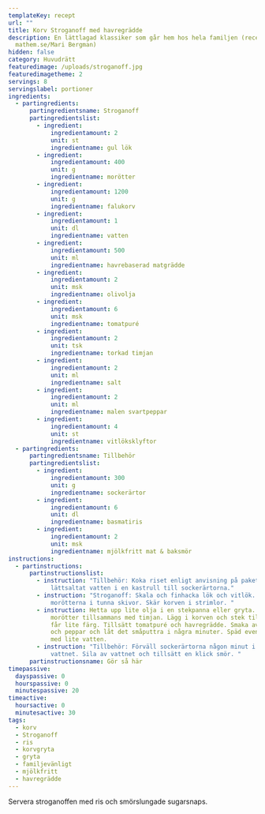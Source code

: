 ```yaml
---
templateKey: recept
url: ""
title: Korv Stroganoff med havregrädde
description: En lättlagad klassiker som går hem hos hela familjen (recept från
  mathem.se/Mari Bergman)
hidden: false
category: Huvudrätt
featuredimage: /uploads/stroganoff.jpg
featuredimagetheme: 2
servings: 8
servingslabel: portioner
ingredients:
  - partingredients:
      partingredientsname: Stroganoff
      partingredientslist:
        - ingredient:
            ingredientamount: 2
            unit: st
            ingredientname: gul lök
        - ingredient:
            ingredientamount: 400
            unit: g
            ingredientname: morötter
        - ingredient:
            ingredientamount: 1200
            unit: g
            ingredientname: falukorv
        - ingredient:
            ingredientamount: 1
            unit: dl
            ingredientname: vatten
        - ingredient:
            ingredientamount: 500
            unit: ml
            ingredientname: havrebaserad matgrädde
        - ingredient:
            ingredientamount: 2
            unit: msk
            ingredientname: olivolja
        - ingredient:
            ingredientamount: 6
            unit: msk
            ingredientname: tomatpuré
        - ingredient:
            ingredientamount: 2
            unit: tsk
            ingredientname: torkad timjan
        - ingredient:
            ingredientamount: 2
            unit: ml
            ingredientname: salt
        - ingredient:
            ingredientamount: 2
            unit: ml
            ingredientname: malen svartpeppar
        - ingredient:
            ingredientamount: 4
            unit: st
            ingredientname: vitlöksklyftor
  - partingredients:
      partingredientsname: Tillbehör
      partingredientslist:
        - ingredient:
            ingredientamount: 300
            unit: g
            ingredientname: sockerärtor
        - ingredient:
            ingredientamount: 6
            unit: dl
            ingredientname: basmatiris
        - ingredient:
            ingredientamount: 2
            unit: msk
            ingredientname: mjölkfritt mat & baksmör
instructions:
  - partinstructions:
      partinstructionslist:
        - instruction: "Tillbehör: Koka riset enligt anvisning på paketet. Koka upp lite
            lättsaltat vatten i en kastrull till sockerärtorna."
        - instruction: "Stroganoff: Skala och finhacka lök och vitlök. Skala och skiva
            morötterna i tunna skivor. Skär korven i strimlor. "
        - instruction: Hetta upp lite olja i en stekpanna eller gryta. Bryn lök och
            morötter tillsammans med timjan. Lägg i korven och stek tills den
            får lite färg. Tillsätt tomatpuré och havregrädde. Smaka av med salt
            och peppar och låt det småputtra i några minuter. Späd eventuellt
            med lite vatten.
        - instruction: "Tillbehör: Förväll sockerärtorna någon minut i det kokande
            vattnet. Sila av vattnet och tillsätt en klick smör. "
      partinstructionsname: Gör så här
timepassive:
  dayspassive: 0
  hourspassive: 0
  minutespassive: 20
timeactive:
  hoursactive: 0
  minutesactive: 30
tags:
  - korv
  - Stroganoff
  - ris
  - korvgryta
  - gryta
  - familjevänligt
  - mjölkfritt
  - havregrädde
---
```

S﻿ervera stroganoffen med ris och smörslungade sugarsnaps.